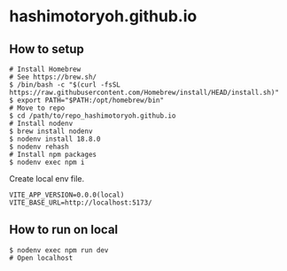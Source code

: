 # hashimotoryoh.github.io

## How to setup

```shell
# Install Homebrew
# See https://brew.sh/
$ /bin/bash -c "$(curl -fsSL https://raw.githubusercontent.com/Homebrew/install/HEAD/install.sh)"
$ export PATH="$PATH:/opt/homebrew/bin"
# Move to repo
$ cd /path/to/repo_hashimotoryoh.github.io
# Install nodenv
$ brew install nodenv
$ nodenv install 18.8.0
$ nodenv rehash
# Install npm packages
$ nodenv exec npm i
```

Create local env file.

```env:.env.local
VITE_APP_VERSION=0.0.0(local)
VITE_BASE_URL=http://localhost:5173/
```

## How to run on local

```shell
$ nodenv exec npm run dev
# Open localhost
```
